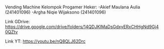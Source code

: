 Vending Machine Kelompok Progamer Heker: -Akief Maulana Aulia (241401096) -Argha Niqie Wijaksono (241401096)

Link GDrive: https://drive.google.com/drive/folders/14QDJKIMaDsGdxyERxCHHgNd9Gj40QZtv

Link YT: https://youtu.be/nQ8QLJ62Drc
